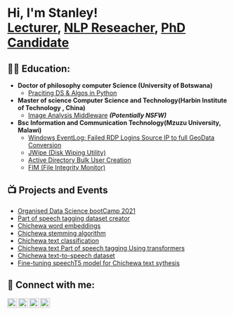 <h1>Hi, I'm Stanley! <br/><a href="https://github.com/joshmadakor1">Lecturer</a>, <a href="https://www.linkedin.com/in/joshmadakor/">NLP Reseacher</a>, <a href="https://www.youtube.com/c/joshmadakor">PhD Candidate</a></h1>

<h2>👨‍💻 Education:</h2>

- <b>Doctor of philosophy computer Science (University of Botswana)</b>
  - [Praciting DS & Algos in Python](https://github.com/joshmadakor1/Algorithms-Practice)
- <b>Master of science Computer Science and Technology(Harbin Institute of Technology , China)</b>
  - [Image Analysis Middleware](https://github.com/joshmadakor1/4chan-Image-Analysis-Middleware-C964) <b><i>(Potentially NSFW)</b></i>
- <b>Bsc Information and Communication Technology(Mzuzu University, Malawi)</b>
  - [Windows EventLog: Failed RDP Logins Source IP to full GeoData Conversion](https://github.com/joshmadakor1/Sentinel-Lab)
  - [JWipe (Disk Wiping Utility)](https://github.com/joshmadakor1/Jwipe.PowerShell)
  - [Active Directory Bulk User Creation](https://github.com/joshmadakor1/AD_PS)
  - [FIM (File Integrity Monitor)](https://github.com/joshmadakor1/PowerShell-Integrity-FIM)


<h2>📺 Projects and Events</h2>

- [Organised Data Science bootCamp 2021](https://mwdata.science/)
- [Part of speech tagging dataset creator](https://www.youtube.com/watch?v=uHy3oM7NnoU)
- [Chichewa word embeddings](https://www.youtube.com/watch?v=N-L9hklSlNk)
- [Chichewa stemming algorithm](https://www.youtube.com/watch?v=OfvdQeh79s0)
- [Chichewa text classification](https://www.youtube.com/watch?v=E2MwRWxDBkA)
- [Chichewa text Part of speech tagging Using transformers](https://www.youtube.com/watch?v=E2MwRWxDBkA)
- [Chichewa text-to-speech dataset](https://www.youtube.com/watch?v=E2MwRWxDBkA)
- [Fine-tuning speechT5 model for Chichewa text sythesis ](https://www.youtube.com/watch?v=E2MwRWxDBkA)

<h2> 🤳 Connect with me:</h2>

[<img align="left" alt="JoshMadakor | YouTube" width="22px" src="https://cdn.jsdelivr.net/npm/simple-icons@v3/icons/youtube.svg" />][youtube]
[<img align="left" alt="JoshMadakor | Twitter" width="22px" src="https://cdn.jsdelivr.net/npm/simple-icons@v3/icons/twitter.svg" />][twitter]
[<img align="left" alt="JoshMadakor | LinkedIn" width="22px" src="https://cdn.jsdelivr.net/npm/simple-icons@v3/icons/linkedin.svg" />][linkedin]
[<img align="left" alt="JoshMadakor | Instagram" width="22px" src="https://cdn.jsdelivr.net/npm/simple-icons@v3/icons/instagram.svg" />][instagram]

[twitter]: https://twitter.com/joshmadakor
[youtube]: https://www.youtube.com/c/joshmadakor
[instagram]: https://www.instagram.com/joshmadakor/
[linkedin]: https://linkedin.com/in/joshmadakor

<!--
**joshmadakor1/joshmadakor1** is a ✨ _special_ ✨ repository because its `README.md` (this file) appears on your GitHub profile.

Here are some ideas to get you started:

- 🔭 I’m currently working on ...
- 🌱 I’m currently learning ...
- 👯 I’m looking to collaborate on ...
- 🤔 I’m looking for help with ...
- 💬 Ask me about ...
- 📫 How to reach me: ...
- 😄 Pronouns: ...
- ⚡ Fun fact: ...
-->
